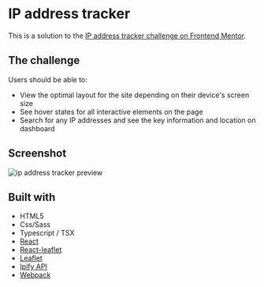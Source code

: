 # IP address tracker

This is a solution to the [IP address tracker challenge on Frontend Mentor](https://www.frontendmentor.io/challenges/ip-address-tracker-I8-0yYAH0).

## The challenge

Users should be able to:

- View the optimal layout for the site depending on their device's screen size
- See hover states for all interactive elements on the page
- Search for any IP addresses and see the key information and location on dashboard

## Screenshot

![ip address tracker preview](https://i.ibb.co/R7KWXBg/desktop-design.jpg)

## Built with

- HTML5
- Css/Sass
- Typescript / TSX
- [React](https://reactjs.org/)
- [React-leaflet](https://react-leaflet.js.org/)
- [Leaflet](https://leafletjs.com/)
- [Ipify API](https://geo.ipify.org/)
- [Webpack](https://webpack.js.org/)
